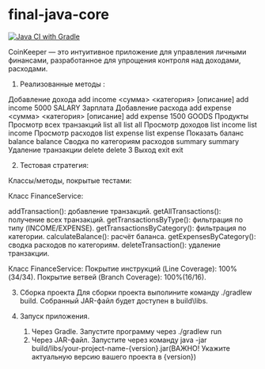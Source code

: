 # final-java-core
[![Java CI with Gradle](https://github.com/danilaplayter/final-java-core/actions/workflows/main.yml/badge.svg)](https://github.com/danilaplayter/final-java-core/actions/workflows/main.yml)

CoinKeeper — это интуитивное приложение для управления личными финансами, разработанное для упрощения контроля над доходами, расходами.

1. Реализованные методы :
   
Добавление дохода	add income <сумма> <категория> [описание]	add income 5000 SALARY Зарплата
Добавление расхода	add expense <сумма> <категория> [описание]	add expense 1500 GOODS Продукты
Просмотр всех транзакций	list all	list all
Просмотр доходов	list income	list income
Просмотр расходов	list expense	list expense
Показать баланс	balance	balance
Сводка по категориям расходов	summary	summary
Удаление транзакции	delete <ID>	delete 3
Выход	exit	exit

2. Тестовая стратегия:

Классы/методы, покрытые тестами:

Класс FinanceService:

addTransaction(): добавление транзакций.
getAllTransactions(): получение всех транзакций.
getTransactionsByType(): фильтрация по типу (INCOME/EXPENSE).
getTransactionsByCategory(): фильтрация по категории.
calculateBalance(): расчёт баланса.
getExpensesByCategory(): сводка расходов по категориям.
deleteTransaction(): удаление транзакции.

Класс FinanceService:
Покрытие инструкций (Line Coverage): 100%(34/34).
Покрытие ветвей (Branch Coverage): 100%(16/16).

3. Сборка проекта
   Для сборки проекта выполините команду ./gradlew build. Собранный JAR-файл будет доступен в build\libs.

4. Запуск приложения.
   1. Через Gradle. Запустите программу через ./gradlew run
   2. Через JAR-файл. Запустите через команду java -jar build/libs/your-project-name-{version}.jar(ВАЖНО! Укажите актуальную версию вашего проекта в {version})
